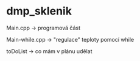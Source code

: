 # dmp_sklenik
Main.cpp -> programová část

Main-while.cpp -> "regulace" teploty pomocí while

toDoList -> co mám v plánu udělat
